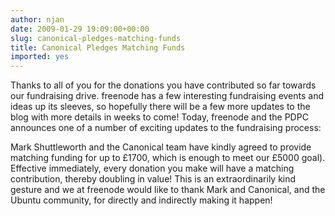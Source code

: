 ```yaml
---
author: njan
date: 2009-01-29 19:09:00+00:00
slug: canonical-pledges-matching-funds
title: Canonical Pledges Matching Funds
imported: yes
---
```

Thanks to all of you for the donations you have contributed so far towards our fundraising drive. freenode has a few interesting fundraising events and ideas up its sleeves, so hopefully there will be a few more updates to the blog with more details in weeks to come!  Today, freenode and the PDPC announces one of a number of exciting updates to the fundraising process:




Mark Shuttleworth and the Canonical team have kindly agreed to provide matching funding for up to £1700, which is enough to meet our £5000 goal). Effective immediately, every donation you make will have a matching contribution, thereby doubling in value! This is an extraordinarily kind gesture and we at freenode would like to thank Mark and Canonical, and the Ubuntu community, for directly and indirectly making it happen!



